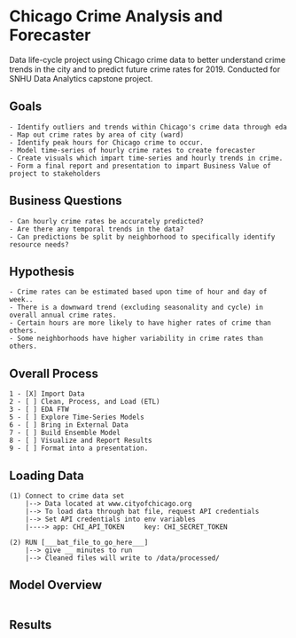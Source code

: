 # Chicago Crime Analysis and Forecaster
Data life-cycle project using Chicago crime data to better understand crime trends in the city and to predict future crime rates for 2019. Conducted for SNHU Data Analytics capstone project.

## Goals
```
- Identify outliers and trends within Chicago's crime data through eda
- Map out crime rates by area of city (ward)
- Identify peak hours for Chicago crime to occur.
- Model time-series of hourly crime rates to create forecaster
- Create visuals which impart time-series and hourly trends in crime. 
- Form a final report and presentation to impart Business Value of project to stakeholders
```

## Business Questions
```
- Can hourly crime rates be accurately predicted?
- Are there any temporal trends in the data? 
- Can predictions be split by neighborhood to specifically identify resource needs?
```

## Hypothesis
```
- Crime rates can be estimated based upon time of hour and day of week..
- There is a downward trend (excluding seasonality and cycle) in overall annual crime rates.
- Certain hours are more likely to have higher rates of crime than others.
- Some neighborhoods have higher variability in crime rates than others.

```

## Overall Process
 
```
1 - [X] Import Data
2 - [ ] Clean, Process, and Load (ETL)
3 - [ ] EDA FTW
5 - [ ] Explore Time-Series Models
6 - [ ] Bring in External Data
7 - [ ] Build Ensemble Model
8 - [ ] Visualize and Report Results
9 - [ ] Format into a presentation.
```

## Loading Data
```
(1) Connect to crime data set
	|--> Data located at www.cityofchicago.org
	|--> To load data through bat file, request API credentials
	|--> Set API credentials into env variables 
	|----> app: CHI_API_TOKEN     key: CHI_SECRET_TOKEN

(2) RUN [___bat_file_to_go_here___]
	|--> give __ minutes to run
	|--> Cleaned files will write to /data/processed/
```

## Model Overview
```

```

## Results
```

```
